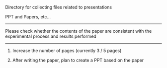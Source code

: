 Directory for collecting files related to presentations

PPT and Papers, etc...

---

Please check whether the contents of the paper are consistent with the experimental process and results performed

---

1. Increase the number of pages (currently 3 / 5 pages)

2. After writing the paper, plan to create a PPT based on the paper
